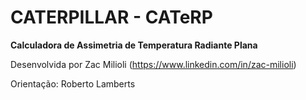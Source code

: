 # CATERPILLAR - CATeRP
<strong>Calculadora de Assimetria de Temperatura Radiante Plana</strong>

Desenvolvida por Zac Milioli (https://www.linkedin.com/in/zac-milioli)

Orientação: Roberto Lamberts
